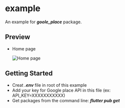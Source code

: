 # example

An example for **_goole_place_** package.

## Preview

- Home page

  ![Home page](https://github.com/bazrafkan/google_place/blob/master/example/images/home_page.png)

## Getting Started

- Creat **_.env_** file in root of this example
- Add your key for Google place API in this file (ex: API_KEY=XXXXXXXXXXX)
- Get packages from the command line: **_flutter pub get_**
